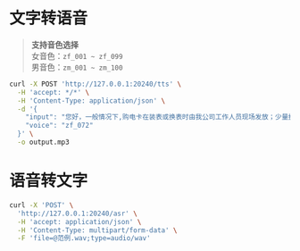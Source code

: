 # 文字转语音

> **支持音色选择**  
> 女音色：`zf_001 ~ zf_099`  
> 男音色：`zm_001 ~ zm_100`

```bash
curl -X POST 'http://127.0.0.1:20240/tts' \
  -H 'accept: */*' \
  -H 'Content-Type: application/json' \
  -d '{
    "input": "您好，一般情况下,购电卡在装表或换表时由我公司工作人员现场发放；少量换表客户需到营业厅激活，客户需要提供新装表单或者换表凭证，第一次领取购电卡，不收取费用。",
    "voice": "zf_072"
  }' \
  -o output.mp3
```

#  语音转文字

```bash
curl -X 'POST' \
  'http://127.0.0.1:20240/asr' \
  -H 'accept: application/json' \
  -H 'Content-Type: multipart/form-data' \
  -F 'file=@范例.wav;type=audio/wav'
```
